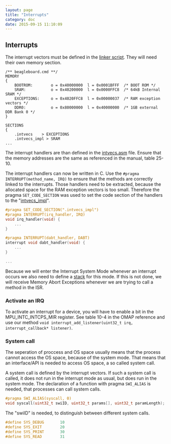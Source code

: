 ```yaml
---
layout: page
title: "Interrupts"
category: doc
date: 2015-09-15 11:10:09
---
```


## Interrupts

The interrupt vectors must be defined in the [linker script](https://github.com/flomath/fluxos/blob/master/beagleboard.cmd). They will need their own memory section. 

```
/** beagleboard.cmd **/
MEMORY
{
	BOOTROM:	    o = 0x40000000	l = 0x0001BFFF	/* BOOT ROM */
	SRAM:           o = 0x40200000  l = 0x0000FFC8  /* 64kB Internal SRAM */
	EXCEPTIONS:		o = 0x4020FFC8	l = 0x00000037	/* RAM exception vectors */
	DDR0:           o = 0x80000000  l = 0x40000000	/* 1GB external DDR Bank 0 */
}

SECTIONS
{
    .intvecs    > EXCEPTIONS
    .intvecs_impl > SRAM
...
```

The interrupt handlers are than defined in the [intvecs.asm](https://github.com/flomath/fluxos/blob/master/intvecs.asm) file. Ensure that the memory addresses are the same as referenced in the manual, table 25-10.

The interrupt handlers can now be written in C. Use the `#pragma INTERRUPT(method_name, IRQ)` to ensure that the methods are correctly linked to the interrupts. Those handlers need to be extracted, because the allocated space for the RAM exception vectors is too small. Therefore the pragma `SET_CODE_SECTION` was used to set the code section of the handlers to the "[intvecs_impl](https://github.com/flomath/fluxos/blob/master/src/system/hal/omap3530/interrupt/interrupt.c#L65)".  

```c
#pragma SET_CODE_SECTION(".intvecs_impl")
#pragma INTERRUPT(irq_handler, IRQ)
void irq_handler(void) {
    ...
}

#pragma INTERRUPT(dabt_handler, DABT)
interrupt void dabt_handler(void) {
    ...
}

...
```

Because we will enter the Interrupt System Mode whenever an interrupt occurs we also need to define a [stack](https://github.com/flomath/fluxos/blob/interrupts/boot.asm) for this mode. If this is not done, we will receive Memory Abort Exceptions whenever we are trying to call a method in the ISR.

### Activate an IRQ
To activate an interrupt for a device, you will have to enable a bit in the MPU_INTC_INTCPS_MIR register. See table 10-4 in the OMAP reference and use our method `void interrupt_add_listener(uint32_t irq, interrupt_callback* listener)`.

### System call
The seperation of proccess and OS space usually means that the process cannot access the OS space, because of the system mode. That means that an interface/API is needed to access OS space, a so called system call. 

A system call is defined by the interrupt vectors. If such a system call is called, it does not run in the interrupt mode as usual, but does run in the system mode. The declaration of a function with pragma `SWI_ALIAS` is needed, that processes can call system calls.  

```c
#pragma SWI_ALIAS(syscall, 0)
void syscall(uint32_t swiID, uint32_t params[], uint32_t paramLength);
```

The "swiID" is needed, to distinguish between different system calls. 

```c 
#define SYS_DEBUG	    10
#define SYS_EXIT        20
#define SYS_PRINT       30
#define SYS_READ        31
```

